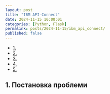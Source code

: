 ```yaml
---
layout: post
title: "IBM API-Connect"
date: 2024-11-15 10:00:01
categories: [Python, Flask]
permalink: posts/2024-11-15/ibm_api_connect/
published: false
---
```


<!-- TOC BEGIN -->
- [1. ](#p1)
- [2. ](#p2)
- [3. ](#p3)
- [4. ](#p4)
- [5. ](#p5)
<!-- TOC END -->

## <a name="p1">1. Постановка проблеми</a>
